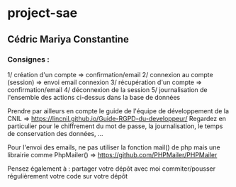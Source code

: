 # project-sae
## Cédric Mariya Constantine
### Consignes :

1/ création d'un compte => confirmation/email
2/ connexion au compte (session) => envoi email connexion
3/ récupération d'un compte => confirmation/email
4/ déconnexion de la session
5/ journalisation de l'ensemble des actions ci-dessus dans la base de données

Prendre par ailleurs en compte le guide de l'équipe de développement de la CNIL => https://lincnil.github.io/Guide-RGPD-du-developpeur/
Regardez en particulier pour le chiffrement du mot de passe, la journalisation, le temps de conservation des données, ...

Pour l'envoi des emails, ne pas utiliser la fonction mail() de php mais une librairie comme PhpMailer() => https://github.com/PHPMailer/PHPMailer

Pensez également à :
partager votre dépôt avec moi
commiter/pousser régulièrement votre code sur votre dépôt
